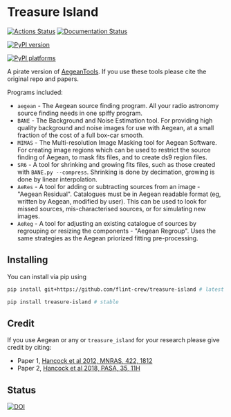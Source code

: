 # Treasure Island

[![Actions Status][actions-badge]][actions-link]
[![Documentation Status][rtd-badge]][rtd-link]

[![PyPI version][pypi-version]][pypi-link]
<!-- [![Conda-Forge][conda-badge]][conda-link] -->
[![PyPI platforms][pypi-platforms]][pypi-link]

<!-- [![GitHub Discussion][github-discussions-badge]][github-discussions-link] -->

<!-- SPHINX-START -->

<!-- prettier-ignore-start -->
[actions-badge]:            https://github.com/flint-crew/treasure-island/workflows/CI/badge.svg
[actions-link]:             https://github.com/flint-crew/treasure-island/actions
[conda-badge]:              https://img.shields.io/conda/vn/conda-forge/treasure-island
[conda-link]:               https://github.com/conda-forge/treasure-island-feedstock
[github-discussions-badge]: https://img.shields.io/static/v1?label=Discussions&message=Ask&color=blue&logo=github
[github-discussions-link]:  https://github.com/flint-crew/treasure-island/discussions
[pypi-link]:                https://pypi.org/project/treasure-island/
[pypi-platforms]:           https://img.shields.io/pypi/pyversions/treasure-island
[pypi-version]:             https://img.shields.io/pypi/v/treasure-island
[rtd-badge]:                https://readthedocs.org/projects/treasure-island/badge/?version=latest
[rtd-link]:                 https://treasure-island.readthedocs.io/en/latest/?badge=latest

<!-- prettier-ignore-end -->

A pirate version of [AegeanTools](https://github.com/PaulHancock/Aegean.git). If you use these tools please cite the original repo and papers.

Programs included:

- `aegean` - The Aegean source finding program. All your radio astronomy source finding needs in one spiffy program.
- `BANE` - The Background and Noise Estimation tool. For providing high quality background and noise images for use with Aegean, at a small fraction of the cost of a full box-car smooth.
- `MIMAS` - The Multi-resolution Image Masking tool for Aegean Software. For creating image regions which can be used to restrict the source finding of Aegean, to mask fits files, and to create ds9 region files.
- `SR6` - A tool for shrinking and growing fits files, such as those created with `BANE.py --compress`. Shrinking is done by decimation, growing is done by linear interpolation.
- `AeRes` - A tool for adding or subtracting sources from an image - "Aegean Residual". Catalogues must be in Aegean readable format (eg, written by Aegean, modified by user). This can be used to look for missed sources, mis-characterised sources, or for simulating new images.
- `AeReg` - A tool for adjusting an existing catalogue of sources by regrouping or resizing the components - "Aegean Regroup". Uses the same strategies as the Aegean priorized fitting pre-processing.

## Installing

You can install via pip using

```bash
pip install git+https://github.com/flint-crew/treasure-island # latest
```

```bash
pip install treasure-island # stable
```

## Credit

If you use Aegean or any or `treasure_island` for your research please give credit by citing:

- Paper 1, [Hancock et al 2012, MNRAS, 422, 1812](http://adsabs.harvard.edu/abs/2012MNRAS.422.1812H)
- Paper 2, [Hancock et al 2018, PASA, 35, 11H](http://adsabs.harvard.edu/abs/2018PASA...35...11H)


## Status

[![DOI](https://zenodo.org/badge/DOI/10.5281/zenodo.3474072.svg)](https://doi.org/10.5281/zenodo.3474072)
